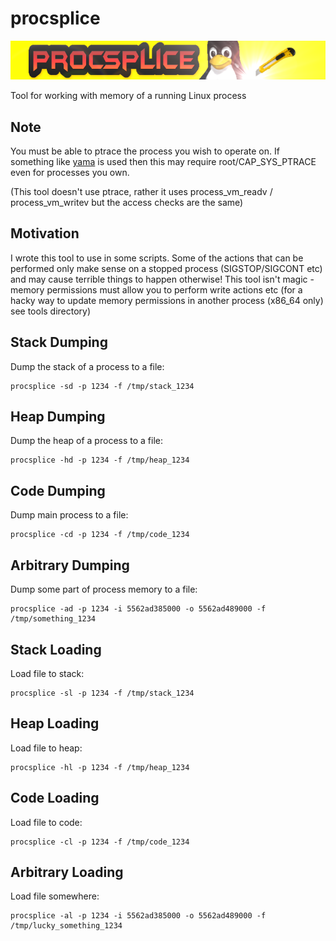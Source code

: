 # procsplice
![](./procsplice-logo.png)    

Tool for working with memory of a running Linux process   

## Note

You must be able to ptrace the process you wish to operate on. If something like [yama](https://www.kernel.org/doc/Documentation/security/Yama.txt) is used then this may require root/CAP_SYS_PTRACE even for processes you own. 

(This tool doesn't use ptrace, rather it uses process_vm_readv / process_vm_writev but the access checks are the same) 

## Motivation

I wrote this tool to use in some scripts. Some of the actions that can be performed only make sense on a stopped process (SIGSTOP/SIGCONT etc) and may cause terrible things to happen otherwise! This tool isn't magic - memory permissions must allow you to perform write actions etc (for a hacky way to update memory permissions in another process (x86_64 only) see tools directory) 

## Stack Dumping

Dump the stack of a process to a file:

```
procsplice -sd -p 1234 -f /tmp/stack_1234
```

## Heap Dumping

Dump the heap of a process to a file:

```
procsplice -hd -p 1234 -f /tmp/heap_1234
```

## Code Dumping

Dump main process to a file: 

```
procsplice -cd -p 1234 -f /tmp/code_1234
```

## Arbitrary Dumping

Dump some part of process memory to a file: 

```
procsplice -ad -p 1234 -i 5562ad385000 -o 5562ad489000 -f /tmp/something_1234
```

## Stack Loading

Load file to stack:

```
procsplice -sl -p 1234 -f /tmp/stack_1234
```

## Heap Loading

Load file to heap:

```
procsplice -hl -p 1234 -f /tmp/heap_1234
```

## Code Loading

Load file to code:

```
procsplice -cl -p 1234 -f /tmp/code_1234
```

## Arbitrary Loading

Load file somewhere:

```
procsplice -al -p 1234 -i 5562ad385000 -o 5562ad489000 -f /tmp/lucky_something_1234
```
